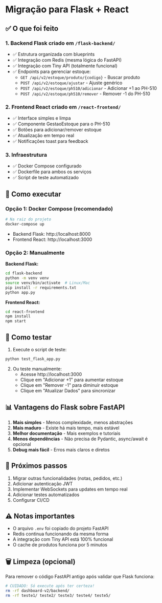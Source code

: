 # Migração para Flask + React

## ✅ O que foi feito

### 1. Backend Flask criado em `/flask-backend/`
- ✅ Estrutura organizada com blueprints
- ✅ Integração com Redis (mesma lógica do FastAPI)
- ✅ Integração com Tiny API (totalmente funcional)
- ✅ Endpoints para gerenciar estoque:
  - `GET /api/v2/estoque/produto/{codigo}` - Buscar produto
  - `POST /api/v2/estoque/ajustar` - Ajuste genérico
  - `POST /api/v2/estoque/ph510/adicionar` - Adicionar +1 ao PH-510
  - `POST /api/v2/estoque/ph510/remover` - Remover -1 do PH-510

### 2. Frontend React criado em `/react-frontend/`
- ✅ Interface simples e limpa
- ✅ Componente GestaoEstoque para o PH-510
- ✅ Botões para adicionar/remover estoque
- ✅ Atualização em tempo real
- ✅ Notificações toast para feedback

### 3. Infraestrutura
- ✅ Docker Compose configurado
- ✅ Dockerfile para ambos os serviços
- ✅ Script de teste automatizado

## 🚀 Como executar

### Opção 1: Docker Compose (recomendado)
```bash
# Na raiz do projeto
docker-compose up
```
- Backend Flask: http://localhost:8000
- Frontend React: http://localhost:3000

### Opção 2: Manualmente

**Backend Flask:**
```bash
cd flask-backend
python -m venv venv
source venv/bin/activate  # Linux/Mac
pip install -r requirements.txt
python app.py
```

**Frontend React:**
```bash
cd react-frontend
npm install
npm start
```

## 🧪 Como testar

1. Execute o script de teste:
```bash
python test_flask_app.py
```

2. Ou teste manualmente:
   - Acesse http://localhost:3000
   - Clique em "Adicionar +1" para aumentar estoque
   - Clique em "Remover -1" para diminuir estoque
   - Clique em "Atualizar Dados" para sincronizar

## 📊 Vantagens do Flask sobre FastAPI

1. **Mais simples** - Menos complexidade, menos abstrações
2. **Mais maduro** - Existe há mais tempo, mais estável
3. **Melhor documentação** - Mais exemplos e tutoriais
4. **Menos dependências** - Não precisa de Pydantic, async/await é opcional
5. **Debug mais fácil** - Erros mais claros e diretos

## 🔄 Próximos passos

1. Migrar outras funcionalidades (notas, pedidos, etc.)
2. Adicionar autenticação JWT
3. Implementar WebSockets para updates em tempo real
4. Adicionar testes automatizados
5. Configurar CI/CD

## ⚠️ Notas importantes

- O arquivo `.env` foi copiado do projeto FastAPI
- Redis continua funcionando da mesma forma
- A integração com Tiny API está 100% funcional
- O cache de produtos funciona por 5 minutos

## 🗑️ Limpeza (opcional)

Para remover o código FastAPI antigo após validar que Flask funciona:
```bash
# CUIDADO: Só execute após ter certeza!
rm -rf dashboard-v2/backend/
rm -rf teste1/ teste2/ teste3/ teste4/ teste5/
```